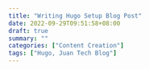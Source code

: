 ```yaml
---
title: "Writing Hugo Setup Blog Post"
date: 2022-09-29T09:51:58+08:00
draft: true
summary: ""
categories: ["Content Creation"]
tags: ["Hugo, Juan Tech Blog"]
---
```



